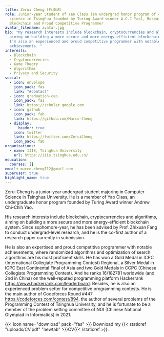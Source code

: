 ```yaml
---
title: Zerui Cheng (程泽瑞)
role: Junior-year Student of Yao Class (an undergrad honor program of computer
  science in Tsinghua founded by Turing Award winner A.C.C Yao), Researcher in
  Blockchain and Proud Competitive Programmer
avatar_filename: avatar.jpg
bio: "My research interests include blockchain, cryptocurrencies and algorithms,
  aiming on building a more secure and more energy-efficient blockchain system.
  I'm also an experienced and proud competitive programmer with notable
  achievements. "
interests:
  - Blockchain
  - Cryptocurrencies
  - Game Theory
  - Algorithms
  - Privacy and Security
social:
  - icon: envelope
    icon_pack: fas
    link: "#contact"
  - icon: graduation-cap
    icon_pack: fas
    link: https://scholar.google.com
  - icon: github
    icon_pack: fab
    link: https://github.com/Marco-Cheng
  - display:
      header: true
    icon: twitter
    link: https://twitter.com/ZeruiCheng
    icon_pack: fab
organizations:
  - name: IIIS, Tsinghua University
    url: https://iiis.tsinghua.edu.cn/
education:
  courses: []
email: marco.cheng712@gmail.com
superuser: true
highlight_name: true
---
```

Zerui Cheng is a junior-year undergrad student majoring in Computer Science in Tsinghua University. He is a member of Yao Class, an undergraduate honor program founded by Turing Award winner Andrew Chi-Chih Yao. 

His research interests include blockchain, cryptocurrencies and algorithms, aiming on building a more secure and more energy-efficient blockchain system. Since sophomore-year, he has been advised by Prof. Zhixuan Fang to conduct undergrad-level research, and he is the co-first author of a research paper currently in submission.

He is also an expertised and proud competitive programmer with notable achievements, where randomized algorithms and optimization of search algorithms are his most proficient skills.  He has won a Gold Medal in ICPC (International Collegiate Programming Contest) Regional, a Silver Medal in ICPC East Continental Final of Asia and two Gold Medals in CCPC (Chinese Collegiate Programming Contest).  And he ranks 16/182781 worldwide (and 2nd in China) on the well-reputed programming platform Hackerrank <https://www.hackerrank.com/leaderboard>. Besides, he is also an experienced problem setter for competitive programming contests. He is the main author of Codeforces Round #447 <https://codeforces.com/contest/894>, the author of several problems of the Programming Contest of Tsinghua University, and he is fortunate to be a member of the problem setting committee of NOI (Chinese National Olympiad in Informatics) in 2021. 



{{< icon name="download" pack="fas" >}} Download my {{< staticref "uploads/CV.pdf" "newtab" >}}CV{{< /staticref >}}.